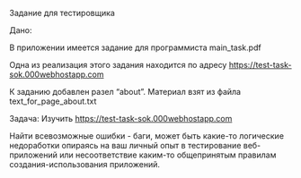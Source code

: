 Задание для тестировщика

Дано:

В приложении имеется задание для программиста
main_task.pdf

Одна из реализация этого задания находится по адресу
https://test-task-sok.000webhostapp.com

К заданию добавлен разел “about”.
Материал взят из файла
text_for_page_about.txt

Задача:
Изучить
https://test-task-sok.000webhostapp.com

Найти всевозможные ошибки - баги, может быть какие-то логические недоработки опираясь на ваш личный опыт в тестирование веб-приложений или несоответствие каким-то общепринятым правилам создания-использования приложений.
